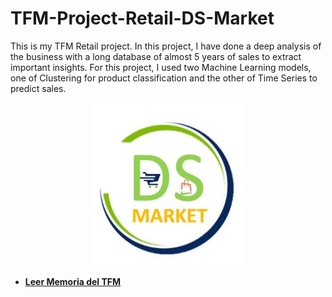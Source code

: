 # TFM-Project-Retail-DS-Market
This is my TFM Retail project. In this project, I have done a deep analysis of the business with a long database of almost 5 years of sales to extract important insights. For this project, I used two Machine Learning models, one of Clustering for product classification and the other of Time Series to predict sales.

<div style="text-align: center;">
    <img src="https://github.com/cuaudrup/TFM-Project-Retail-DS-Market/blob/main/images/ds_market_logo.jpg" alt="Logo DS Market" />
</div>


- **[Leer Memoria del TFM](memory.pdf)**

